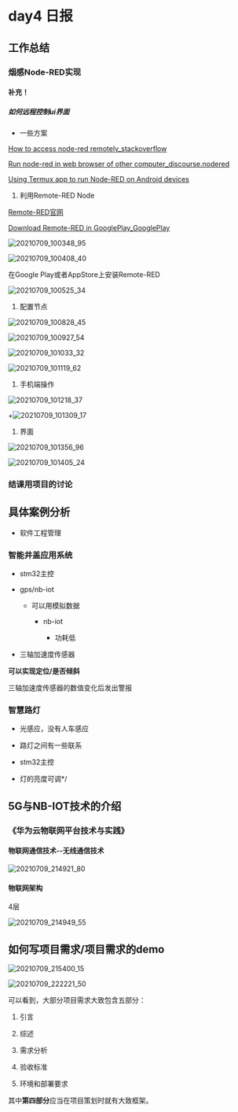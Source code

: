 # day4 日报

## 工作总结

### 烟感Node-RED实现

#### 补充！

##### 如何远程控制ui界面

-   一些方案

[How to access node-red
remotely_stackoverflow](https://stackoverflow.com/questions/49064505/how-to-access-node-red-remotely)

[Run node-red in web browser of other
computer\_discourse.nodered](https://discourse.nodered.org/t/run-node-red-in-web-browser-of-other-computer/10800)

[Using Termux app to run Node-RED on Android
devices](https://nodered.org/docs/getting-started/android#useful-links)

1.  利用Remote-RED Node

[Remote-RED官网](https://www.remote-red.com/en/home-en/)

[Download Remote-RED in
GooglePlay_GooglePlay](https://play.google.com/store/apps/details?id=com.looking4cache.remotered.android)

![20210709_100348_95](images/20210709_100348_95.png)

![20210709_100408_40](images/20210709_100408_40.png)

在Google Play或者AppStore上安装Remote-RED

![20210709_100525_34](images/20210709_100525_34.png)

1.  配置节点

![20210709_100828_45](images/20210709_100828_45.png)

![20210709_100927_54](images/20210709_100927_54.png)

![20210709_101033_32](images/20210709_101033_32.png)

![20210709_101119_62](images/20210709_101119_62.png)

1.  手机端操作

![20210709_101218_37](images/20210709_101218_37.png)

\+![20210709_101309_17](images/20210709_101309_17.png)

1.  界面

![20210709_101356_96](images/20210709_101356_96.png)

![20210709_101405_24](images/20210709_101405_24.png)

### 结课用项目的讨论

## 具体案例分析

-   软件工程管理

### 智能井盖应用系统

-   stm32主控

-   gps/nb-iot

    -   可以用模拟数据

        -   nb-iot

            -   功耗低

-   三轴加速度传感器

**可以实现定位/是否倾斜**

三轴加速度传感器的数值变化后发出警报

### 智慧路灯

-   光感应，没有人车感应

-   路灯之间有一些联系

-   stm32主控

-   灯的亮度可调\*/

## 5G与NB-IOT技术的介绍

### 《华为云物联网平台技术与实践》

#### 物联网通信技术--无线通信技术

![20210709_214921_80](images/20210709_214921_80.png)

#### 物联网架构

4层

![20210709_214949_55](images/20210709_214949_55.png)

## 如何写项目需求/项目需求的demo

![20210709_215400_15](images/20210709_215400_15.png)

![20210709_222221_50](images/20210709_222221_50.png)

可以看到，大部分项目需求大致包含五部分：

1.  引言

2.  综述

3.  需求分析

4.  验收标准

5.  环境和部署要求

其中**第四部分**应当在项目策划时就有大致框架。
